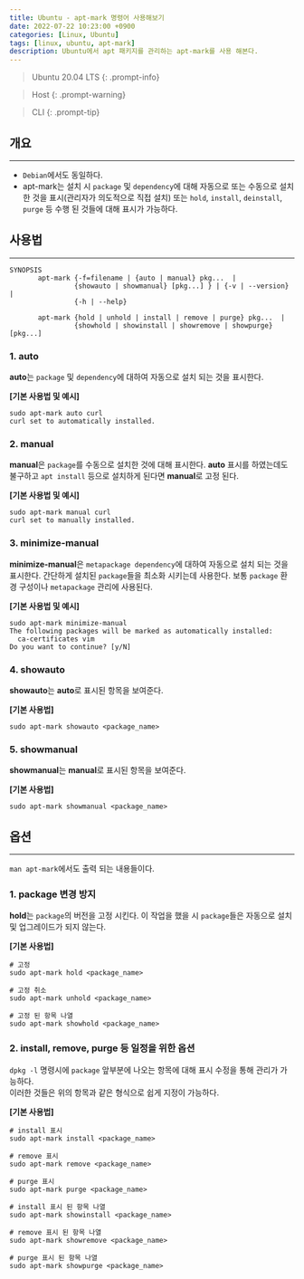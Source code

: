 ```yaml
---
title: Ubuntu - apt-mark 명령어 사용해보기
date: 2022-07-22 10:23:00 +0900
categories: [Linux, Ubuntu]
tags: [linux, ubuntu, apt-mark]
description: Ubuntu에서 apt 패키지를 관리하는 apt-mark를 사용 해본다.
---
```


>Ubuntu 20.04 LTS
{: .prompt-info}

>Host
{: .prompt-warning}

>CLI
{: .prompt-tip}

## 개요
---

* `Debian`에서도 동일하다.
* apt-mark는 설치 시 `package` 및 `dependency`에 대해 자동으로 또는 수동으로 설치한 것을 표시(관리자가 의도적으로 직접 설치) 또는 `hold`, `install`, `deinstall`, `purge` 등 수행 된 것들에 대해 표시가 가능하다.

## 사용법
---

```shell
SYNOPSIS
       apt-mark {-f=filename | {auto | manual} pkg...  |
                {showauto | showmanual} [pkg...] } | {-v | --version} |
                {-h | --help}

       apt-mark {hold | unhold | install | remove | purge} pkg...  |
                {showhold | showinstall | showremove | showpurge} [pkg...]
```

### 1. auto

**auto**는 `package` 및 `dependency`에 대하여 자동으로 설치 되는 것을 표시한다.  

**[기본 사용법 및 예시]**

```shell
sudo apt-mark auto curl
curl set to automatically installed.
```

### 2. manual

**manual**은 `package`를 수동으로 설치한 것에 대해 표시한다. **auto** 표시를 하였는데도 불구하고 `apt install` 등으로 설치하게 된다면 **manual**로 고정 된다.

**[기본 사용법 및 예시]**

```shell
sudo apt-mark manual curl
curl set to manually installed.
```

### 3. minimize-manual

**minimize-manual**은 `metapackage dependency`에 대하여 자동으로 설치 되는 것을 표시한다. 간단하게 설치된 `package`들을 최소화 시키는데 사용한다. 보통 `package` 환경 구성이나 `metapackage` 관리에 사용된다.

**[기본 사용법 및 예시]**

```shell
sudo apt-mark minimize-manual
The following packages will be marked as automatically installed:
  ca-certificates vim
Do you want to continue? [y/N]
```

### 4. showauto

**showauto**는 **auto**로 표시된 항목을 보여준다.

**[기본 사용법]**

```shell
sudo apt-mark showauto <package_name>
```

### 5. showmanual

**showmanual**는 **manual**로 표시된 항목을 보여준다.

**[기본 사용법]**

```shell
sudo apt-mark showmanual <package_name>
```

## 옵션
---

`man apt-mark`에서도 출력 되는 내용들이다.

### 1. package 변경 방지

**hold**는 `package`의 버전을 고정 시킨다. 이 작업을 했을 시 `package`들은 자동으로 설치 및 업그레이드가 되지 않는다.

**[기본 사용법]**

```shell
# 고정
sudo apt-mark hold <package_name>

# 고정 취소
sudo apt-mark unhold <package_name>

# 고정 된 항목 나열
sudo apt-mark showhold <package_name>
```

### 2. install, remove, purge 등 일정을 위한 옵션

`dpkg -l` 명령시에 `package` 앞부분에 나오는 항목에 대해 표시 수정을 통해 관리가 가능하다.  
이러한 것들은 위의 항목과 같은 형식으로 쉽게 지정이 가능하다.

**[기본 사용법]**

```shell
# install 표시
sudo apt-mark install <package_name>

# remove 표시
sudo apt-mark remove <package_name>

# purge 표시
sudo apt-mark purge <package_name>

# install 표시 된 항목 나열
sudo apt-mark showinstall <package_name>

# remove 표시 된 항목 나열
sudo apt-mark showremove <package_name>

# purge 표시 된 항목 나열
sudo apt-mark showpurge <package_name>
```